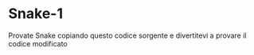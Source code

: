 # Snake-1
Provate Snake copiando questo codice sorgente e divertitevi a provare il codice modificato
